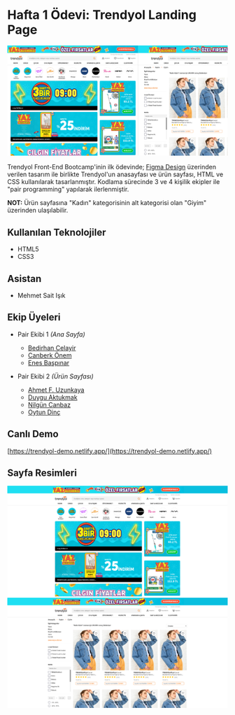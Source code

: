 # Hafta 1 Ödevi: Trendyol Landing Page

![](/assets/images/pages.png)

Trendyol Front-End Bootcamp'inin ilk ödevinde; [Figma Design](https://www.figma.com/file/IwnhPC5WBglAFGc0MJ6wXj/Trendyol-Front-End-Bootcamp?node-id=0%3A1) üzerinden verilen tasarım ile birlikte Trendyol'un anasayfası ve ürün sayfası, HTML ve CSS kullanılarak tasarlanmıştır. Kodlama sürecinde 3 ve 4 kişilik ekipler ile "pair programming" yapılarak ilerlenmiştir.

**NOT:** Ürün sayfasına "Kadın" kategorisinin alt kategorisi olan "Giyim" üzerinden ulaşılabilir.

## Kullanılan Teknolojiler

- HTML5
- CSS3

## Asistan

- Mehmet Sait Işık

## Ekip Üyeleri

- Pair Ekibi 1 *(Ana Sayfa)*
  - [Bedirhan Celayir]()
  - [Canberk Önem](https://github.com/canberkonem)
  - [Enes Başpınar](https://github.com/baspinarenes)

- Pair Ekibi 2 *(Ürün Sayfası)*
  - [Ahmet F. Uzunkaya](https://github.com/MihrimatriX)
  - [Duygu Aktukmak](https://github.com/duyguaktukmak)
  - [Nilgün Canbaz](https://github.com/nilguncanbaz)
  - [Oytun Dinç](https://github.com/oytundinc)

## Canlı Demo

[https://trendyol-demo.netlify.app/](https://trendyol-demo.netlify.app/)

## Sayfa Resimleri

![](/assets/images/home-page.png)
![](/assets/images/product-page.png)